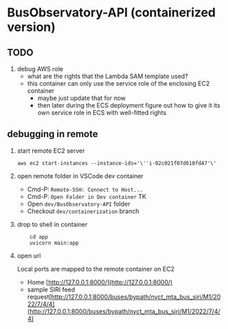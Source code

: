 # BusObservatory-API (containerized version)

## TODO

1. debug AWS role
    - what are the rights that the Lambda SAM template used?
    - this container can only use the service role of the enclosing EC2 container
        - maybe just update that for now
        - then later during the ECS deployment figure out how to give it its own service role in ECS with well-fitted rights

## debugging in remote 

1. start remote EC2 server

    ```
    aws ec2 start-instances --instance-ids='\''i-02c021f07d618fd47'\'
    ```

2. open remote folder in VSCode dev container

    - Cmd-P: `Remote-SSH: Connect to Host...`
    - Cmd-P: `Open Folder in Dev container` TK
    - Open `dev/BusObservatory-API` folder
    - Checkout `dev/containerization` branch

3. drop to shell in container

    ```
        cd app
        uvicorn main:app
    ```

4. open url

    Local ports are mapped to the remote container on EC2
    - Home [http://127.0.0.1:8000/](http://127.0.0.1:8000/)
    - sample SIRI feed request[http://127.0.0.1:8000/buses/bypath/nyct_mta_bus_siri/M1/2022/7/4/4](http://127.0.0.1:8000/buses/bypath/nyct_mta_bus_siri/M1/2022/7/4/4)
